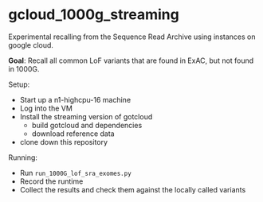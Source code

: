 # gcloud_1000g_streaming
Experimental recalling from the Sequence Read Archive using instances on google cloud.

**Goal**: Recall all common LoF variants that are found in ExAC, but not found in 1000G.

Setup:
- Start up a n1-highcpu-16 machine
- Log into the VM
- Install the streaming version of gotcloud 
    - build gotcloud and dependencies
    - download reference data
- clone down this repository

Running:
- Run `run_1000G_lof_sra_exomes.py`
- Record the runtime
- Collect the results and check them against the locally called variants
